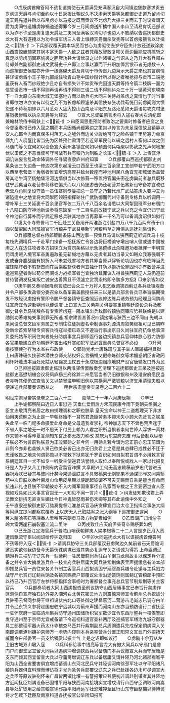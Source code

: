 <!-- { "loadSidebar": true } -->
　　○戊辰虏酋俺答阿不孩复遣夷使石天爵满受充满客汉自大同镇边堡款塞求贡去岁虏遣天爵与肯切至约以十日返报比朝议久不决虏索天爵等急都御史史道乃留肯切遣天爵先返并贻以布帛虏亦以马报之既而贡议不允虏乃大掠三关而去于时议者谓天爵为虏间咎道媚虏嫁祸道遂得罪今岁三月间虏送所掳中国人李山至请易肯切还部议以为诈不许至是虏复遣天爵及二夷同至满客汉肯切子也边人不敢纳以告巡抚都御史龙大有大有遂掩以为功令墩军诱三人者上墩縳天爵而杀受秃等以首虏报猥言以计擒之＜锍-釒＞下兵部议覆天爵本华民而甘心为虏驱使去岁守臣失计放还遂致涂炭山西震惊畿辅究其祸本寔天爵一人致之兹者凭藉故智敢复叩关而边臣能应机擒斩之真足以剪虏羽翼寒旃裘之胆厥功甚大请优录之以作诸镇之气诏从之乃升大有兵部右侍郎兼右副都御史诸文武将吏千户郭江佥事赵瀛而下升职加俸赏银币者无虑数十人而巡按御史侯度亦升俸一级遂磔天爵及肯切于市传首九边枭示天爵之来也其言虏情甚详谓虏酋小王子等九部咸住牧青山艳中国纱叚计所以得之者唯抢掠与贡市二端抢虽获有人畜而纱叚绝少且亦自有损失计不如贡布完因遣天爵等持令箭二枝牌一面为信誓请贡市一请不得则再请再请不得则三请二请不得则紏众三十万一循黄河东堧南下一自太原向东南大城无堡塞地方而以劲兵屯大同三关待战盖虏之真情也于时当事者即欲勿许亦宜有以待之乃不为长虑却顾遽杀其信使夸张功伐苟恍目前虏闻则大愤怨遂不待秋期即以六月悉众入寇大掠山西南及平阳东及路沁悉如天爵语每攻克村堡屠戮极惨輙以执杀天爵等为辞云
　　○宣大总督翟鹏言虏将入寇右春坊右清纪郎兼翰林院侍书周鈇上＜锍-釒＞曰臣闻思患预防者致治之要乘时修备者应变之良今督臣奏报已传入寇之期而本兵因循尚缓筹边之策岂以传言为未足深信故且镇静以安人心耶今内而真保多村落无人之墟外而边关少竣绝可守之险各镇千里势寡力单京师九门人稠屋比皆当先为区处预仁肃清至若近郊军民何以辑之远村人畜何以收之倒马鴈门等关宜何如以设备宣大蓟州各镇宜何如以预图何兵屯聚以彰我之先声何地按伏以击彼之不意当使可守可战有兵有粮乃为制胜之长策＜锍-釒＞入  上责其浮词讥议妄言乱政命降调外任寻谪直隶庐州府知事
　　○兵部覆山西巡抚都御史刘臬条议三关边备一修边次第东起凌云口西至王也梁三百余里工宜创举若宁武阳方口以西至老营堡丫角墩者惟宜增筑高厚并敌台数座而神池利民八角宜充拓城堡添盖营房其老牛湾至杨勉堡沿河边墙俱当以次修葺一移置将官偏头密迩虏巢前者总兵既移驻宁武矣当以老营参将移驻偏头而以八角堡游击仍还老营并伍寨新设守备亦宜改驻老营八角则复设守备一员伍寨则专委把总一员守之乃若代州广武站实虏入要冲又为诸隘适中之地宜将大同掣回领班指挥轮住广武防御而代州守备则专练兵以听调用一增补军士三关延袤千百余里官军仅二万八千八百余名请悉以大同掣回班军分布鴈门十八隘口防守神池新设参将原缺军一千二百名前改拨宁武之兵以充之今宜仍归宁武令神池自行募补而宁武近移总兵驻其地亦当再募军一千名乃可以备调度诏俱如拟行
　　○发太仆寺寄餋马二千匹赴三关备用开两淮浙江引盐四万八千九百两有奇于山西以备掣回大同班操官军行粮并宁武召募新军月粮料草之用俱从巡抚刘臬请也
　　○兵部覆总督右侍郎翟鹏条陈山西边事一预集兵马请以狭西蓟辽听调兵马十枝每枝先调精兵一千赴军门操备一招抚叛亡令各边将臣榜谕守墩出哨人役或遇中国被虏之人在边住牧者多方招徕立为赏罚条格以示劝惩傥缘此杀降邀功者抵罪一申明赏罚谓虏贼入境官军奋勇遏敌虽无斩馘地方藉以无虞者其功当录又如贼众我寡强弱不支或奋身鏖战虽有损折人马未尝残害地方者其罪当原以俘斩论功固也亦有临阵当先摧锋陷阵者不暇斩首而在后乘胜斩获者岂宜独计其功以损折论罪固也亦有数营并进逡巡观望者得以苟全而间或力战损军者岂宜独治其罪议入得旨狭西蓟辽人马仍遵前旨待警调发抚集叛亡诚安边善策且不须遽立赏罚条格即令鹏多方招犭□来余皆如议
　　○庚午鹏又奏顷据降虏言贼已会众三十万将入犯乞亟调狭西蓟辽各兵赴镇堤备并令户部多发盐银分委召籴以备军需盖鹏授任来三以是请兵部言各兵已奉旨临期徵发不敢轻议虏报有警即令鹏严督各镇守臣查照近议修边练兵诸务预为经理且闻鹏尚驻宣府宜令速赴朔州以便调度  上曰宣大三关紫荆关俱要害重镇朝廷原设总兵及都御史督令兵马钱粮各有专责若虏寇一隅本镇出兵敌御各镇协同策应势甚联络是以建勋则功著难掩失事则罪无所逃  祖宗建置甚善况四镇接壤与狭西三边不同自  先朝以来间设总督文臣军务属之专制往往徒拥虚名牵制误事刘源清周叙樊继祖可见已鹏昨受新命首索帑银专资客兵待寇举措已乖又不遵旨行事出京日久尚驻宣府抗命怠事深负委托姑革职闲住向者处分防虏事宜兵部即亟行各边抚镇总兵官仰体朕心戮力防御各官果能建立奇功朝廷不吝出格升赏如犯军法必寘重典总督官不必设
　　○升河南按察使孙存为本省右布政使
　　○郭勋党术士唐珠珊与其子举人唐辅捕得具狱  上曰唐珠珊久挟邪术潜住京师交结权奸妄言祸福又假修炼御女等术媚惑朝臣害政罔利怀奸蔑法本当处死姑从轻锦衣卫杖五十永戍极边烟瘴地财产没官唐辅发口外为民
　　○己卯巡按直隶御史焦琏以两淮驿传罢敝奏乞清理下巡抚都御史王杲及巡按巡盐御史高懋胡植会议将凤庐扬三府徐滁二州愿官当者仍旧徵银和州及淮安府愿民当者亦听其便仍宜查验关文以禁冒滥申明旧例以禁横索严徵钱粮以济支用清理夫船以便递送兵部覆奏诏悉从之
　　明世宗肃皇帝实录卷之二百六十二


明世宗肃皇帝实录卷之二百六十三
　　嘉靖二十一年六月庚辰朔
　　○辛巳
　　上手谕都察院曰近日人事愆违  天垂仁爱雨后方禾茂民康今雨下竟朝夫丞弼之臣宜忠敬清亮者居之故曰爕理调和之职也朕承  皇天宝命以神王二道裁理天下非求仙用夷荒昧之为止是一早朝终始不一耳然君逸臣劳务本抑末失小顾大先贤言之朕虽失此早一临门祀多命摄爱此身命是父母遗我者崇礼  帝神加志天下不曾色荒声迷于不省人事之地无一时不思天下付民上赖为人君之职所当惧者柰何世降人浮求一真材作夹辅不可得昨夏言测知东宫迁移无故力称改  慈庆为东宫府夫废  母后备制以纵奉子朕必不为言前称朕意为正驳郭勋之非今何一用勋言若今谓为忠正前亦忠正前谓为非则今亦非也盖嫉人贤己欲羙必皆己出亦无归羙君上之意是其恣肆已成性必不迁于忠谨敬畏之地夫何谓郭勋以不领敕下狱矣犹千罗百织如何自拟君旨谓不必用敕言官系朝廷耳目一犬不如专一听受主使逆君沽誉倾人取位以奉所悦或戕人一家以代报复吁是人为乎又凡工作例有内官监官昨撰  大享殿兴工何无高忠敕稿前岁忠代言进玉器祝寿朕已疑其与彼同计矣今果通泄朕言不具敕稿果无例耶果不通谋耶昨又闻乘轿苑中次日朕以香叶束发巾命用皮帛鞋以便跪起彼谓不可夫无赐而自乘是擅也有命而抗违非礼也且朕不早朝彼亦不入内阁军国重事径自私家而专裁之王言要密岂宜人臣视如戏具如此大事言官岂无一人知见不闻一言片＜锍-釒＞纠发徒知欺谤君上弄法舞文排挤忠直贪生媚灶今日神鬼皆怒雨甚伤禾卿等其布此谕俾中外知之
　　○壬午直隶巡按御史舒汀劾奏提督江淮总兵官汤庆贪肆宜罚治太仓卫指挥佥事张大纲等阿纵宜提问都察院覆奏  上以庆无入己赃姑宥之张大纲等下巡按御史逮问
　　○癸未膻哈答石等族番人圭哈等来朝贡马及方物宴赉如例
　　○乙酉湖广归州沙子岭大雷两崖石崩裂塞江流二里许
　　○丙戌致仕应天府尹柴奇卒赐祭葬如例
　　○己丑浙江定海官兵于普陀山哨获朝鲜夷人梁孝根等二十二人言是岁正月入贡遭风飘流守臣以闻诏给传护送归国
　　○辛卯大同巡抚龙大有以谍报虏酋俺答阿不孩等将入寇＜锍-釒＞请调兵协守三关兵部覆议丑虏聚边久矣前者石天爵诡词邀贡实欲弛我边备今天爵伏诛虏谋已泄其势必复逞守关之请诚为得策  上命亟调辽蓟游兵三枝防守辽东兵一驻紫荆一驻居庸蓟州兵驻白羊倒马龙泉故关以保定兵分遣备之并令宣大摘发游兵各一枝宣府兵驻居庸大同兵驻紫荆俾表里声援缓急有济本部即推总兵官一员往来各关节制主客官兵山西拟调固宁延绥游兵趣令赴镇与主兵戮力战守严示赏罚辽蓟兵饷及各镇赏赐费户部覆议处治沿途馈饷则属蓟辽管粮郎中预贮以待已乃升西官厅左参将都指挥佥事杨时为署都督佥事充总兵官节制紫荆等关主客官兵
　　○兵部奏顷者大同山西虏报沓至前议防守山西居庸事宜已奉旨行矣虏诈叵测倘自宣府独石边外突入潮河右北黄花密云地方则震惊京师宜令蓟州总兵祝雄分兵驻密云督同参将王继祖设伏古北口等处御之建昌燕河二营游击毛尚忠已调守白羊并令辽东锦义参将赵国忠驻宁远城以为蓟州声援而河南山东亦当预防请行二省抚臣一驻怀庆府一驻临清州集兵防守通州国储所积官军数少宜令东西厅整兵一枝俟警即发守通州至于京师尤宜戒备请下令巡视科道官查补两厅及巡捕官军缮治九城守御器具工部整理军器火药太仆寺稽查马匹并行紫荆副总兵周彻遣兵先戍保定倘虏深入关南即调至涿州拥护京师万一虏势内窥则本兵亲率营兵分置正阳崇文宣武门外振扬天威而令户部委官一员支给犒赏以振士气  上是之诏即如议行
　　○虏骑十余万从左卫旧古城双山墩入寇
　　○兵科都给事中钱亮等言龙大有撤大同兵以守鴈门是舍门户而御堂室宜留大同兵以遏虏冲增调狭西兵以备鴈门本兵议撤宣大兵而守居庸是支东而倾其西宜留宣大兵以守藩篱增调辽东兵以备居庸又谓井陉乃河北诸郡襟喉平阳为山西全省要害俱宜增戍请调山东河北民兵守井陉调河南徐邳军壮以守平阳诸凡粮饷兵器俱宜料理而博访将才尤为急务兵部覆议辽东之兵已赴援各边未可尽调宣大之兵臣等原议驻劄怀来广昌皆两镇比壤一有警报策应甚便初非调赴别镇者其井陉地方近闻抚臣刘隅设备已固惟平阳与狭西河南接境实宜增戍请行山西守臣调取河南嵩县等处矿徒用之给其粮赏徐邳距平阳尚远军壮恐难猝至且行山东守臣整搠以待博访将才乞敕下廷臣及南京科道各抚按官公举所知报可
